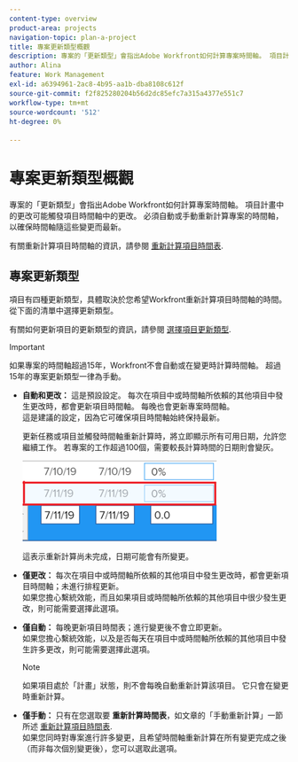 ```yaml
---
content-type: overview
product-area: projects
navigation-topic: plan-a-project
title: 專案更新類型概觀
description: 專案的「更新類型」會指出Adobe Workfront如何計算專案時間軸。 項目計畫中的更改可能觸發項目時間軸中的更改。 必須自動或手動重新計算專案的時間軸，以確保時間軸隨這些變更而最新。
author: Alina
feature: Work Management
exl-id: a6394961-2ac8-4b95-aa1b-dba8108c612f
source-git-commit: f2f825280204b56d2dc85efc7a315a4377e551c7
workflow-type: tm+mt
source-wordcount: '512'
ht-degree: 0%

---
```


# 專案更新類型概觀

專案的「更新類型」會指出Adobe Workfront如何計算專案時間軸。 項目計畫中的更改可能觸發項目時間軸中的更改。 必須自動或手動重新計算專案的時間軸，以確保時間軸隨這些變更而最新。

有關重新計算項目時間軸的資訊，請參閱 [重新計算項目時間表](../../../manage-work/projects/manage-projects/recalculate-project-timeline.md).

## 專案更新類型

項目有四種更新類型，具體取決於您希望Workfront重新計算項目時間軸的時間。 從下面的清單中選擇更新類型。

有關如何更新項目的更新類型的資訊，請參閱 [選擇項目更新類型](../../../manage-work/projects/manage-projects/select-project-update-type.md).

>[!IMPORTANT]
>
>如果專案的時間軸超過15年，Workfront不會自動或在變更時計算時間軸。 超過15年的專案更新類型一律為手動。

* **自動和更改：** 這是預設設定。 每次在項目中或時間軸所依賴的其他項目中發生更改時，都會更新項目時間軸。 每晚也會更新專案時間軸。 \
   這是建議的設定，因為它可確保項目時間軸始終保持最新。

   更新任務或項目並觸發時間軸重新計算時，將立即顯示所有可用日期，允許您繼續工作。 若專案的工作超過100個，需要較長計算時間的日期則會變灰。

   ![](assets/dates-dimmed-when-insline-editing-350x146.png)

   這表示重新計算尚未完成，日期可能會有所變更。

* **僅更改：** 每次在項目中或時間軸所依賴的其他項目中發生更改時，都會更新項目時間軸；未進行排程更新。\
   如果您擔心繫統效能，而且如果項目或時間軸所依賴的其他項目中很少發生更改，則可能需要選擇此選項。

* **僅自動：** 每晚更新項目時間表；進行變更後不會立即更新。\
   如果您擔心繫統效能，以及是否每天在項目中或時間軸所依賴的其他項目中發生許多更改，則可能需要選擇此選項。

   >[!NOTE]
   >
   >如果項目處於「計畫」狀態，則不會每晚自動重新計算該項目。 它只會在變更時重新計算。

* **僅手動：** 只有在您選取要 **重新計算時間表**，如文章的「手動重新計算」一節所述 [重新計算項目時間表](../../../manage-work/projects/manage-projects/recalculate-project-timeline.md).\
   如果您同時對專案進行許多變更，且希望時間軸重新計算在所有變更完成之後（而非每次個別變更後），您可以選取此選項。
